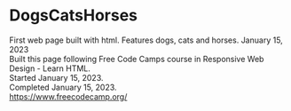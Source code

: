 # DogsCatsHorses
First web page built with html. Features dogs, cats and horses. January 15, 2023\
Built this page following Free Code Camps course in Responsive Web Design - Learn HTML.\
Started January 15, 2023.\
Completed January 15, 2023.\
https://www.freecodecamp.org/
